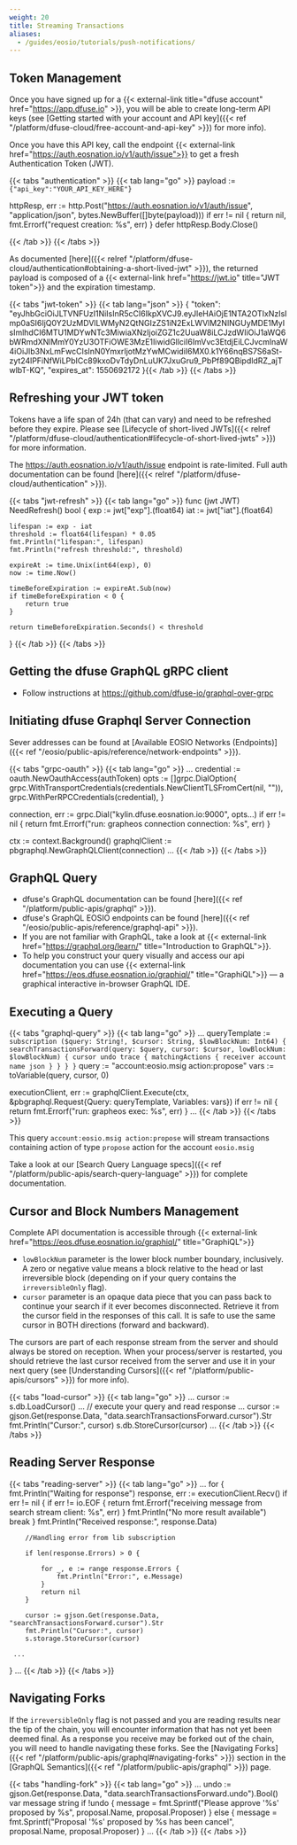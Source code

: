 ```yaml
---
weight: 20
title: Streaming Transactions
aliases:
  - /guides/eosio/tutorials/push-notifications/
---
```


## Token Management

Once you have signed up for a {{< external-link title="dfuse account" href="https://app.dfuse.io" >}}, you will be able to create long-term API keys (see [Getting started with your account and API key]({{< ref "/platform/dfuse-cloud/free-account-and-api-key" >}}) for more info).

Once you have this API key, call the endpoint {{< external-link href="https://auth.eosnation.io/v1/auth/issue">}} to get a fresh Authentication Token (JWT).

{{< tabs "authentication" >}}
{{< tab lang="go" >}}
payload := `{"api_key":"YOUR_API_KEY_HERE"}`

httpResp, err := http.Post("https://auth.eosnation.io/v1/auth/issue", "application/json", bytes.NewBuffer([]byte(payload)))
if err != nil {
    return nil, fmt.Errorf("request creation: %s", err)
}
defer httpResp.Body.Close()

{{< /tab >}}
{{< /tabs >}}

As documented [here]({{< relref "/platform/dfuse-cloud/authentication#obtaining-a-short-lived-jwt" >}}), the returned payload is composed of a {{< external-link href="https://jwt.io" title="JWT token">}} and the expiration timestamp.

{{< tabs "jwt-token" >}}
{{< tab lang="json" >}}
{
  "token": "eyJhbGciOiJLTVNFUzI1NiIsInR5cCI6IkpXVCJ9.eyJleHAiOjE1NTA2OTIxNzIsImp0aSI6IjQ0Y2UzMDVlLWMyN2QtNGIzZS1iN2ExLWVlM2NlNGUyMDE1MyIsImlhdCI6MTU1MDYwNTc3MiwiaXNzIjoiZGZ1c2UuaW8iLCJzdWIiOiJ1aWQ6bWRmdXNlMmY0YzU3OTFiOWE3MzE1IiwidGllciI6ImVvc3EtdjEiLCJvcmlnaW4iOiJlb3NxLmFwcCIsInN0YmxrIjotMzYwMCwidiI6MX0.k1Y66nqBS7S6aSt-zyt24lPFiNfWiLPbICc89kxoDvTdyDnLuUK7JxuGru9_PbPf89QBipdldRZ_ajTwlbT-KQ",
  "expires_at": 1550692172
}{{< /tab >}}
{{< /tabs >}}

## Refreshing your JWT token
Tokens have a life span of 24h (that can vary) and need to be refreshed before they expire. Please see [Lifecycle of short-lived JWTs]({{< relref "/platform/dfuse-cloud/authentication#lifecycle-of-short-lived-jwts" >}}) for more information.

The https://auth.eosnation.io/v1/auth/issue endpoint is rate-limited. Full auth documentation can be found [here]({{< relref "/platform/dfuse-cloud/authentication" >}}).

{{< tabs "jwt-refresh" >}}
{{< tab lang="go" >}}
func (jwt JWT) NeedRefresh() bool {
	exp := jwt["exp"].(float64)
	iat := jwt["iat"].(float64)

	lifespan := exp - iat
	threshold := float64(lifespan) * 0.05
	fmt.Println("lifespan:", lifespan)
	fmt.Println("refresh threshold:", threshold)

	expireAt := time.Unix(int64(exp), 0)
	now := time.Now()

	timeBeforeExpiration := expireAt.Sub(now)
	if timeBeforeExpiration < 0 {
		return true
	}

	return timeBeforeExpiration.Seconds() < threshold
}
{{< /tab >}}
{{< /tabs >}}

## Getting the dfuse GraphQL gRPC client

- Follow instructions at https://github.com/dfuse-io/graphql-over-grpc


## Initiating dfuse Graphql Server Connection
Sever addresses can be found at [Available EOSIO Networks (Endpoints)]({{< ref "/eosio/public-apis/reference/network-endpoints" >}}).

{{< tabs "grpc-oauth" >}}
{{< tab lang="go" >}}
...
credential := oauth.NewOauthAccess(authToken)
opts := []grpc.DialOption{
    grpc.WithTransportCredentials(credentials.NewClientTLSFromCert(nil, "")),
    grpc.WithPerRPCCredentials(credential),
}

connection, err := grpc.Dial("kylin.dfuse.eosnation.io:9000", opts...)
if err != nil {
    return fmt.Errorf("run: grapheos connection connection: %s", err)
}

ctx := context.Background()
graphqlClient := pbgraphql.NewGraphQLClient(connection)
...
{{< /tab >}}
{{< /tabs >}}

## GraphQL Query
- dfuse's GraphQL documentation can be found [here]({{< ref "/platform/public-apis/graphql" >}}).
- dfuse's GraphQL EOSIO endpoints can be found [here]({{< ref "/eosio/public-apis/reference/graphql-api" >}}).
- If you are not familiar with GraphQL, take a look at {{< external-link href="https://graphql.org/learn/" title="Introduction to GraphQL">}}.
- To help you construct your query visually and access our api documentation you can use {{< external-link href="https://eos.dfuse.eosnation.io/graphiql/" title="GraphiQL">}} &mdash; a graphical interactive in-browser GraphQL IDE.

## Executing a Query
{{< tabs "graphql-query" >}}
{{< tab lang="go" >}}
...
queryTemplate := `
    subscription ($query: String!, $cursor: String, $lowBlockNum: Int64) {
      searchTransactionsForward(query: $query, cursor: $cursor, lowBlockNum: $lowBlockNum) {
        cursor
        undo
        trace {
          matchingActions {
            receiver
            account
            name
            json
          }
        }
      }
    }
`
query := "account:eosio.msig action:propose"
vars := toVariable(query, cursor, 0)

executionClient, err := graphqlClient.Execute(ctx, &pbgraphql.Request{Query: queryTemplate, Variables: vars})
if err != nil {
    return fmt.Errorf("run: grapheos exec: %s", err)
}
...
{{< /tab >}}
{{< /tabs >}}

This query `account:eosio.msig action:propose` will stream transactions containing action of type `propose` action for the account `eosio.msig`

Take a look at our [Search Query Language specs]({{< ref "/platform/public-apis/search-query-language" >}}) for complete documentation.

## Cursor and Block Numbers Management
Complete API documentation is accessible through {{< external-link href="https://eos.dfuse.eosnation.io/graphiql/" title="GraphiQL">}}
- `lowBlockNum` parameter is the lower block number boundary, inclusively. A zero or negative value means a block relative to the head or last irreversible block (depending on if your query contains the `irreversibleOnly` flag).
- `cursor` parameter is an opaque data piece that you can pass back to continue your search if it ever becomes disconnected. Retrieve it from the cursor field in the responses of this call. It is safe to use the same cursor in BOTH directions (forward and backward).

The cursors are part of each response stream from the server and should always be stored on reception. When your process/server is restarted, you should retrieve the last cursor received from the server and use it in your next query (see [Understanding Cursors]({{< ref "/platform/public-apis/cursors" >}}) for more info).

{{< tabs "load-cursor" >}}
{{< tab lang="go" >}}
...
cursor := s.db.LoadCursor()
...
// execute your query and read response
...
cursor := gjson.Get(response.Data, "data.searchTransactionsForward.cursor").Str
fmt.Println("Cursor:", cursor)
s.db.StoreCursor(cursor)
...
{{< /tab >}}
{{< /tabs >}}


## Reading Server Response
<!-- TODO: Need a quick description -->

{{< tabs "reading-server" >}}
{{< tab lang="go" >}}
...
 for {
 		fmt.Println("Waiting for response")
 		response, err := executionClient.Recv()
 		if err != nil {
 			if err != io.EOF {
 				return fmt.Errorf("receiving message from search stream client: %s", err)
 			}
 			fmt.Println("No more result available")
 			break
 		}
 		fmt.Println("Received response:", response.Data)

 		//Handling error from lib subscription

 		if len(response.Errors) > 0 {

 			for _, e := range response.Errors {
 				fmt.Println("Error:", e.Message)
 			}
 			return nil
 		}

 		cursor := gjson.Get(response.Data, "searchTransactionsForward.cursor").Str
 		fmt.Println("Cursor:", cursor)
 		s.storage.StoreCursor(cursor)

     ...
 }
 ...
{{< /tab >}}
{{< /tabs >}}

## Navigating Forks
If the `irreversibleOnly` flag is not passed and you are reading results near the tip of the chain, you will
encounter information that has not yet been deemed final. As a response you receive may be forked out of the chain,
you will need to handle navigating these forks. See the [Navigating Forks]({{< ref "/platform/public-apis/graphql#navigating-forks" >}}) section in the [GraphQL Semantics]({{< ref "/platform/public-apis/graphql" >}}) page.

{{< tabs "handling-fork" >}}
{{< tab lang="go" >}}
...
undo := gjson.Get(response.Data, "data.searchTransactionsForward.undo").Bool()
var message string
if !undo {
    message = fmt.Sprintf("Please approve '%s' proposed by %s", proposal.Name, proposal.Proposer)
} else {
    message = fmt.Sprintf("Proposal '%s' proposed by %s has been cancel", proposal.Name, proposal.Proposer)
}
...
{{< /tab >}}
{{< /tabs >}}
